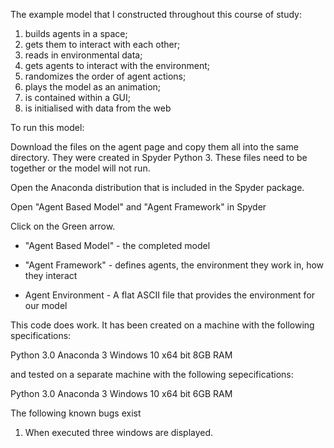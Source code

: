 The example model that I constructed throughout this course of study:

1. builds agents in a space;
2. gets them to interact with each other;
3. reads in environmental data;
4. gets agents to interact with the environment;
5. randomizes the order of agent actions;
6. plays the model as an animation;
7. is contained within a GUI;
8. is initialised with data from the web

To run this model:

Download the files on the agent page and copy them all into the same directory. They were created in Spyder Python 3. These files need to be together or the model will not run.

Open the Anaconda distribution that is included in the Spyder package.

Open "Agent Based Model" and "Agent Framework" in Spyder

Click on the Green arrow.

* "Agent Based Model" - the completed model

* "Agent Framework" - defines agents, the environment they work in, how they interact

* Agent Environment - A flat ASCII file that provides the environment for our model




This code does work.  It has been created on a machine with the following specifications:

Python 3.0
Anaconda 3
Windows 10 x64 bit
8GB RAM


and tested on a separate machine with the following sepecifications:  

Python 3.0
Anaconda 3
Windows 10 x64 bit
6GB RAM


The following known bugs exist

1. When executed three windows are displayed.










